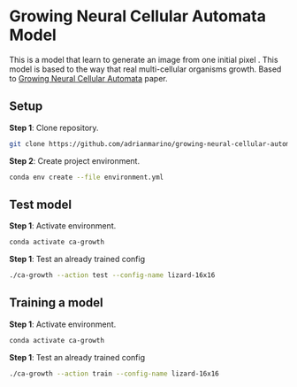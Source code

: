 #  Growing Neural Cellular Automata Model

This is a model that learn to generate an image from one initial pixel . This model is based to  the way that real multi-cellular organisms growth. Based to [Growing Neural Cellular Automata](https://distill.pub/2020/growing-ca) paper.

## Setup

**Step 1**: Clone repository.

```bash
git clone https://github.com/adrianmarino/growing-neural-cellular-automata.git
```

**Step 2**: Create project environment.

```bash
conda env create --file environment.yml
```

## Test model

**Step 1**: Activate environment.

```bash
conda activate ca-growth
```

**Step 1**: Test an already trained config

```bash
./ca-growth --action test --config-name lizard-16x16
```

## Training a model

**Step 1**: Activate environment.

```bash
conda activate ca-growth
```

**Step 1**: Test an already trained config

```bash
./ca-growth --action train --config-name lizard-16x16
```